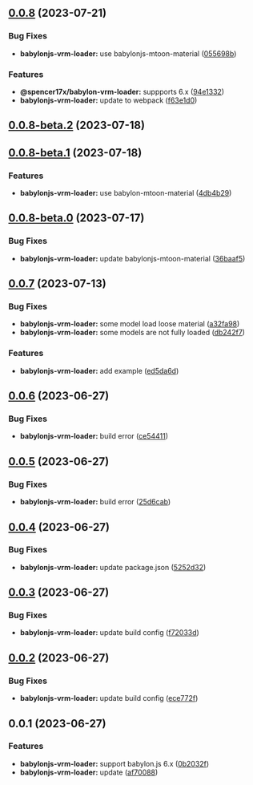 ## [0.0.8](https://github.com/spencer17x/arca/compare/babylonjs-vrm-loader@0.0.8-beta.2...babylonjs-vrm-loader@0.0.8) (2023-07-21)


### Bug Fixes

* **babylonjs-vrm-loader:** use babylonjs-mtoon-material ([055698b](https://github.com/spencer17x/arca/commit/055698b01073038dc20b951a3c49a46e887eb3ba))


### Features

* **@spencer17x/babylon-vrm-loader:** suppports 6.x ([94e1332](https://github.com/spencer17x/arca/commit/94e1332dae026da2e69e7cc4904e0f4dcb9c0356))
* **babylonjs-vrm-loader:** update to webpack ([f63e1d0](https://github.com/spencer17x/arca/commit/f63e1d07b2540e48aaf772c715f98fec9a87383c))



## [0.0.8-beta.2](https://github.com/Spencer17x/arca/compare/babylonjs-vrm-loader@0.0.8-beta.1...babylonjs-vrm-loader@0.0.8-beta.2) (2023-07-18)



## [0.0.8-beta.1](https://github.com/Spencer17x/arca/compare/babylonjs-vrm-loader@0.0.8-beta.0...babylonjs-vrm-loader@0.0.8-beta.1) (2023-07-18)


### Features

* **babylonjs-vrm-loader:** use babylon-mtoon-material ([4db4b29](https://github.com/Spencer17x/arca/commit/4db4b298213463a748eb51f5d2aaea48ed3535a6))



## [0.0.8-beta.0](https://github.com/Spencer17x/arca/compare/babylonjs-vrm-loader@0.0.7...babylonjs-vrm-loader@0.0.8-beta.0) (2023-07-17)


### Bug Fixes

* **babylonjs-vrm-loader:** update babylonjs-mtoon-material ([36baaf5](https://github.com/Spencer17x/arca/commit/36baaf58bbcd37ebb20dd064b1167785e8e8fb3b))



## [0.0.7](https://github.com/Spencer17x/arca/compare/babylonjs-vrm-loader@0.0.6...babylonjs-vrm-loader@0.0.7) (2023-07-13)


### Bug Fixes

* **babylonjs-vrm-loader:** some model load loose material ([a32fa98](https://github.com/Spencer17x/arca/commit/a32fa980f6c3fa2239e92b995bc8427eef94ee5a))
* **babylonjs-vrm-loader:** some models are not fully loaded ([db242f7](https://github.com/Spencer17x/arca/commit/db242f788a13d57f8f8a749f54a3a4ecb242fca5))


### Features

* **babylonjs-vrm-loader:** add example ([ed5da6d](https://github.com/Spencer17x/arca/commit/ed5da6dd4a393b07e540c7b09e59e4f19f2fb8c2))



## [0.0.6](https://github.com/Spencer17x/arca/compare/babylonjs-vrm-loader@0.0.5...babylonjs-vrm-loader@0.0.6) (2023-06-27)


### Bug Fixes

* **babylonjs-vrm-loader:** build error ([ce54411](https://github.com/Spencer17x/arca/commit/ce5441156c9cad523f90a70b1b97d8a85142a695))



## [0.0.5](https://github.com/Spencer17x/arca/compare/babylonjs-vrm-loader@0.0.4...babylonjs-vrm-loader@0.0.5) (2023-06-27)


### Bug Fixes

* **babylonjs-vrm-loader:** build error ([25d6cab](https://github.com/Spencer17x/arca/commit/25d6cab2454316ced753d79289b627c752e1e990))



## [0.0.4](https://github.com/Spencer17x/arca/compare/babylonjs-vrm-loader@0.0.3...babylonjs-vrm-loader@0.0.4) (2023-06-27)


### Bug Fixes

* **babylonjs-vrm-loader:** update package.json ([5252d32](https://github.com/Spencer17x/arca/commit/5252d32f7aab4cc344ad9491e8700ebc40973f83))



## [0.0.3](https://github.com/Spencer17x/arca/compare/babylonjs-vrm-loader@0.0.2...babylonjs-vrm-loader@0.0.3) (2023-06-27)


### Bug Fixes

* **babylonjs-vrm-loader:** update build config ([f72033d](https://github.com/Spencer17x/arca/commit/f72033d33c77e0dab0ba8aaa3cb22ed60933b8cb))



## [0.0.2](https://github.com/Spencer17x/arca/compare/babylonjs-vrm-loader@0.0.1...babylonjs-vrm-loader@0.0.2) (2023-06-27)


### Bug Fixes

* **babylonjs-vrm-loader:** update build config ([ece772f](https://github.com/Spencer17x/arca/commit/ece772f285b451e448d372baea9f0aa259a52b03))



## 0.0.1 (2023-06-27)


### Features

* **babylonjs-vrm-loader:** support babylon.js 6.x ([0b2032f](https://github.com/Spencer17x/arca/commit/0b2032f2b9e1ebe7ceb961ef2b4f4dd77b05f940))
* **babylonjs-vrm-loader:** update ([af70088](https://github.com/Spencer17x/arca/commit/af70088179470e3b7cc9a71148e7cfc110f1ad9a))



